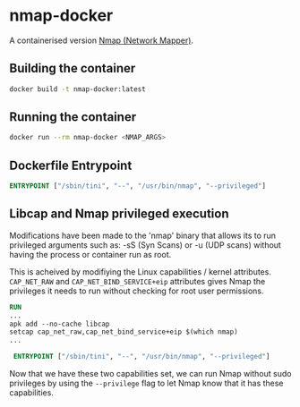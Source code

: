 # nmap-docker
A containerised version [Nmap (Network Mapper)](https://nmap.org/).

## Building the container
```bash
docker build -t nmap-docker:latest
```
## Running the container
```bash
docker run --rm nmap-docker <NMAP_ARGS>
```

## Dockerfile Entrypoint
```dockerfile
ENTRYPOINT ["/sbin/tini", "--", "/usr/bin/nmap", "--privileged"]
```

## Libcap and Nmap privileged execution
Modifications have been made to the 'nmap' binary that allows its to run privileged arguments such as: -sS (Syn Scans) or -u (UDP scans) without having the process or container run as root.

This is acheived by modifiying the Linux capabilities / kernel attributes.
`CAP_NET_RAW` and `CAP_NET_BIND_SERVICE+eip` attributes gives Nmap the privileges it needs to run without checking for root user permissions.

```dockerfile
RUN
...
apk add --no-cache libcap
setcap cap_net_raw,cap_net_bind_service+eip $(which nmap)
...

 ENTRYPOINT ["/sbin/tini", "--", "/usr/bin/nmap", "--privileged"]
```

Now that we have these two capabilities set, we can run Nmap without sudo privileges by using the `--privilege` flag to let Nmap know that it has these capabilities.

